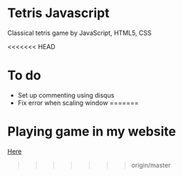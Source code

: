 # Tetris Javascript

Classical tetris game by JavaScript, HTML5, CSS

<<<<<<< HEAD
# To do

  * Set up commenting using disqus
  * Fix error when scaling window
=======
# Playing game in my website

[Here](http://phamvanlam.com/tetrisgamev1/game.html)
>>>>>>> origin/master
